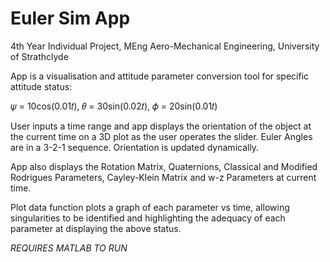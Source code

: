 # Euler Sim App

4th Year Individual Project, MEng Aero-Mechanical Engineering, University of Strathclyde

App is a visualisation and attitude parameter conversion tool for specific attitude status:

𝜓 = 10cos(0.01𝑡), 𝜃 = 30sin(0.02𝑡), 𝜙 = 20sin(0.01𝑡)

User inputs a time range and app displays the orientation of the object at the current time on a 3D
plot as the user operates the slider. Euler Angles are in a 3-2-1 sequence. Orientation is updated
dynamically.

App also displays the Rotation Matrix, Quaternions, Classical and Modified Rodrigues Parameters,
Cayley-Klein Matrix and w-z Parameters at current time.

Plot data function plots a graph of each parameter vs time, allowing singularities to be identified
and highlighting the adequacy of each parameter at displaying the above status.


*REQUIRES MATLAB TO RUN*